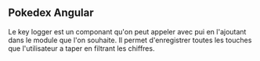 <h2>Pokedex Angular</h2>

Le key logger est un componant qu'on peut appeler avec <app-key-logger></app-key-logger>
pui en l'ajoutant dans le module que l'on souhaite. Il permet d'enregistrer toutes les touches que l'utilisateur a taper en filtrant les chiffres.